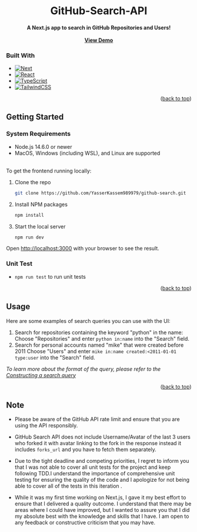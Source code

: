 <!-- Improved compatibility of back to top link: See: https://github.com/othneildrew/Best-README-Template/pull/73 -->

<a name="readme-top"></a>

<!--
*** Thanks for checking out the Best-README-Template. If you have a suggestion
*** that would make this better, please fork the repo and create a pull request
*** or simply open an issue with the tag "enhancement".
*** Don't forget to give the project a star!
*** Thanks again! Now go create something AMAZING! :D
-->

<!-- PROJECT LOGO -->
<div align="center">
  <h1 align="center">GitHub-Search-API</h1>
  <h4 align="center">
    A Next.js app to search in GitHub Repositories and Users!
    <br />
    <br/>
    <a href="https://github-search-api-opal.vercel.app/">View Demo</a>
  </h4>

</div>

### Built With

- [![Next][next.js]][next-url]
- [![React][react.js]][react-url]
- [![TypeScript][typescript]][typescript-url]
- [![TailwindCSS][tailwindcss]][tailwind-url]

<p align="right">(<a href="#readme-top">back to top</a>)</p>

<!-- GETTING STARTED -->

## Getting Started

### System Requirements
- Node.js 14.6.0 or newer
- MacOS, Windows (including WSL), and Linux are supported
<br/>
To get the frontend running locally:

1. Clone the repo
   ```sh
   git clone https://github.com/YasserKassem989979/github-search.git
   ```
2. Install NPM packages
   ```sh
   npm install
   ```
3. Start the local server
   ```sh
   npm run dev
   ```

Open [http://localhost:3000](http://localhost:3000) with your browser to see the result.

### Unit Test

- `npm run test` to run unit tests

<p align="right">(<a href="#readme-top">back to top</a>)</p>

<!-- USAGE EXAMPLES -->

## Usage

Here are some examples of search queries you can use with the UI:

1. Search for repositories containing the keyword "python" in the name: Choose "Repositories" and enter `python in:name` into the "Search" field.
2. Search for personal accounts named "mike" that were created before 2011 Choose "Users" and enter `mike in:name created:<2011-01-01 type:user` into the "Search" field.

_To learn more about the format of the query, please refer to the [Constructing a search query](https://docs.github.com/en/search-github/searching-on-github/searching-for-repositories)_
<p align="right">(<a href="#readme-top">back to top</a>)</p>

## Note

- Please be aware of the GitHub API rate limit and ensure that you are using the API responsibly.

- GitHub Search API does not include Username/Avatar of the last 3 users who forked it with avatar linking to the fork 
in the response instead it includes `forks_url` and you have to fetch them separately.

- Due to the tight deadline and competing priorities, I regret to inform you that I was not able to cover all unit tests for the project and keep following TDD.I understand the importance of comprehensive unit testing for ensuring the quality of the code and I apologize for not being able to cover all of the tests in this iteration .

- While it was my first time working on Next.js, I gave it my best effort to ensure that I delivered a quality outcome.
I understand that there may be areas where I could have improved, but I wanted to assure you that I did my absolute best with the knowledge and skills that I have. I am open to any feedback or constructive criticism that you may have.


<!-- MARKDOWN LINKS & IMAGES -->
<!-- https://www.markdownguide.org/basic-syntax/#reference-style-links -->

[product-screenshot]: src/assets/screenshot.png
[next.js]: https://img.shields.io/badge/next.js-000000?style=for-the-badge&logo=nextdotjs&logoColor=white
[next-url]: https://nextjs.org/
[react.js]: https://img.shields.io/badge/React-20232A?style=for-the-badge&logo=react&logoColor=61DAFB
[react-url]: https://reactjs.org/
[typescript]: https://img.shields.io/badge/typescript-000000?style=for-the-badge&logo=typescript&logoColor=white
[typescript-url]: https://www.typescriptlang.org/
[tailwindcss]: https://img.shields.io/badge/tailwind%20css-000000?style=for-the-badge&logo=tailwindcss&logoColor=sky
[tailwind-url]: https://tailwindcss.com/
